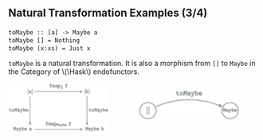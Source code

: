 Natural Transformation Examples (3/4)
-------------------------------------

<pre><code class="haskell">toMaybe :: [a] -> Maybe a
toMaybe [] = Nothing
toMaybe (x:xs) = Just x</pre></code>


`toMaybe` is a natural transformation.
It is also a morphism from `[]` to `Maybe` in the Category of \\(\\Hask\\) endofunctors.

<img style="float:left;width:40%" src="categories/img/mp/nattrans-list-maybe.png" alt="natural transformation commutative diagram"/>
<figure style="float:right;width:40%">
<img src="categories/img/mp/list-maybe-endofunctor-morphism.png" alt="natural transformation commutative diagram"/>
</figure>
